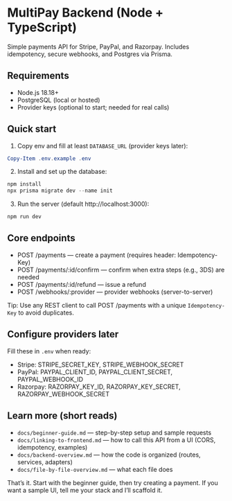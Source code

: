 # MultiPay Backend (Node + TypeScript)

Simple payments API for Stripe, PayPal, and Razorpay. Includes idempotency, secure webhooks, and Postgres via Prisma.

## Requirements
- Node.js 18.18+
- PostgreSQL (local or hosted)
- Provider keys (optional to start; needed for real calls)

## Quick start
1) Copy env and fill at least `DATABASE_URL` (provider keys later):
```powershell
Copy-Item .env.example .env
```
2) Install and set up the database:
```powershell
npm install
npx prisma migrate dev --name init
```
3) Run the server (default http://localhost:3000):
```powershell
npm run dev
```

## Core endpoints
- POST /payments — create a payment (requires header: Idempotency-Key)
- POST /payments/:id/confirm — confirm when extra steps (e.g., 3DS) are needed
- POST /payments/:id/refund — issue a refund
- POST /webhooks/:provider — provider webhooks (server-to-server)

Tip: Use any REST client to call POST /payments with a unique `Idempotency-Key` to avoid duplicates.

## Configure providers later
Fill these in `.env` when ready:
- Stripe: STRIPE_SECRET_KEY, STRIPE_WEBHOOK_SECRET
- PayPal: PAYPAL_CLIENT_ID, PAYPAL_CLIENT_SECRET, PAYPAL_WEBHOOK_ID
- Razorpay: RAZORPAY_KEY_ID, RAZORPAY_KEY_SECRET, RAZORPAY_WEBHOOK_SECRET

## Learn more (short reads)
- `docs/beginner-guide.md` — step-by-step setup and sample requests
- `docs/linking-to-frontend.md` — how to call this API from a UI (CORS, idempotency, examples)
- `docs/backend-overview.md` — how the code is organized (routes, services, adapters)
- `docs/file-by-file-overview.md` — what each file does

That’s it. Start with the beginner guide, then try creating a payment. If you want a sample UI, tell me your stack and I’ll scaffold it.
